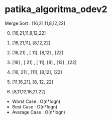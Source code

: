 # patika_algoritma_odev2

Merge Sort : [16,21,11,8,12,22]

0. [16,21,11,8,12,22]
1. [16,21,11],             [8,12,22]
2. [16,21] , [ 11],        [8,12] , [22]

3. [16] , [ 21] , [ 11],   [8] , [12] , [22]

4. [16, 21] , [11],        [8,12], [22]
5. [11,16,21],             [8, 12, 22]
6. [8,11,12,16,21,22]


* Worst Case : O(n*logn)
* Best Case : O(n*logn)
* Average Case : O(n*logn)
